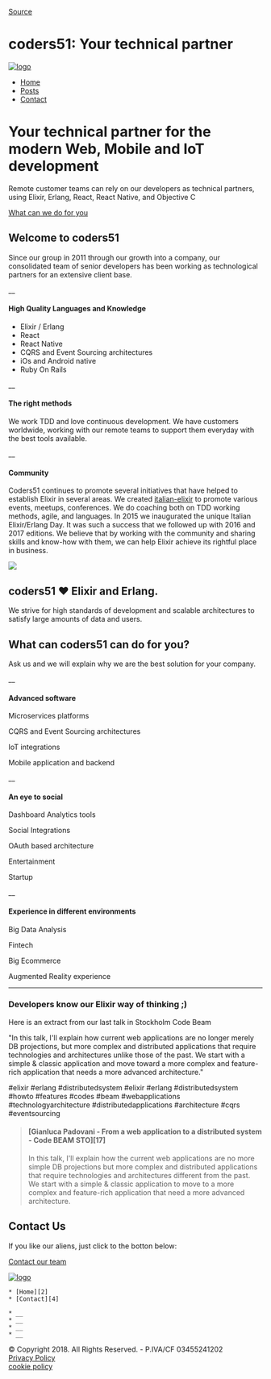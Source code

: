
[Source](http://www.coders51.com "Permalink to coders51: Your technical partner ")

# coders51: Your technical partner

[ ![logo][1] ][2]

* [Home][2]
* [Posts][3]
* [Contact][4]

# Your technical partner for the modern Web, Mobile and IoT development

Remote customer teams can rely on our developers as technical partners, using Elixir, Erlang, React, React Native, and Objective C

[What can we do for you][5]

## Welcome to coders51

Since our group in 2011 through our growth into a company, our consolidated team of senior developers has been working as technological partners for an extensive client base.

__

#### High Quality Languages and Knowledge

* Elixir / Erlang
* React
* React Native
* CQRS and Event Sourcing architectures
* iOs and Android native
* Ruby On Rails

__

#### The right methods

We work TDD and love continuous development. We have customers worldwide, working with our remote teams to support them everyday with the best tools available.

__

#### Community

Coders51 continues to promote several initiatives that have helped to establish Elixir in several areas. We created [italian-elixir][6] to promote various events, meetups, conferences. We do coaching both on TDD working methods, agile, and languages. In 2015 we inaugurated the unique Italian Elixir/Erlang Day. It was such a success that we followed up with 2016 and 2017 editions. We believe that by working with the community and sharing skills and know-how with them, we can help Elixir achieve its rightful place in business.

![][6]

## coders51 ❤️ Elixir and Erlang.

We strive for high standards of development and scalable architectures to satisfy large amounts of data and users.

## What can coders51 can do for you?

Ask us and we will explain why we are the best solution for your company.

__

#### Advanced software

Microservices platforms

CQRS and Event Sourcing architectures

IoT integrations

Mobile application and backend

__

#### An eye to social

Dashboard Analytics tools

Social Integrations

OAuth based architecture

Entertainment

Startup

__

#### Experience in different environments

Big Data Analysis

Fintech

Big Ecommerce

Augmented Reality experience

* * *

### Developers know our Elixir way of thinking ;)

Here is an extract from our last talk in Stockholm Code Beam

"In this talk, I'll explain how current web applications are no longer merely DB projections, but more complex and distributed applications that require technologies and architectures unlike those of the past. We start with a simple & classic application and move toward a more complex and feature-rich application that needs a more advanced architecture."   

#elixir #erlang #distributedsystem #elixir #erlang #distributedsystem #howto #features #codes #beam #webapplications #technologyarchitecture #distributedapplications #architecture #cqrs #eventsourcing

> #### [Gianluca Padovani - From a web application to a distributed system - Code BEAM STO][17]
>
> In this talk, I'll explain how the current web applications are no more simple DB projections but more complex and distributed applications that require technologies and architectures different from the past. We start with a simple & classic application to move to a more complex and feature-rich application that need a more advanced architecture.

## Contact Us

If you like our aliens, just click to the botton below:

[Contact our team ][7]

[ ![logo][8] ][2]

    * [Home][2]
    * [Contact][4]

    * __
    * __
    * __
    * __

© Copyright 2018. All Rights Reserved. - P.IVA/CF 03455241202   
[Privacy Policy][20]   
[cookie policy][21]

[1]: http://www.coders51.com/img/logo-alt.png
[2]: http://www.coders51.com/index.html
[3]: http://www.coders51.com/blog.html
[4]: http://www.coders51.com/contact.html
[5]: http://www.coders51.com#whatcanwedo
[6]: http://italian-elixir.org
[7]: http://www.coders51.com/img/about.png
[8]: http://www.coders51.com/img/course01.jpg
[9]: http://www.coders51.com#
[19]: http://www.coders51.com/img/logo.png
[20]: https://www.iubenda.com/privacy-policy/92327660 "Privacy Policy"
[21]: http://www.coders51.com/cookie.html
